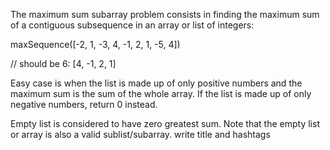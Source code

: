 The maximum sum subarray problem consists in finding
the maximum sum of a contiguous subsequence in an array or list of integers:

maxSequence([-2, 1, -3, 4, -1, 2, 1, -5, 4])

// should be 6: [4, -1, 2, 1]

Easy case is when the list is made up of only positive
numbers and the maximum sum is the sum of the whole array.
If the list is made up of only negative numbers, return 0 instead.

Empty list is considered to have zero greatest sum. Note that
the empty list or array is also a valid sublist/subarray.
write title and hashtags
